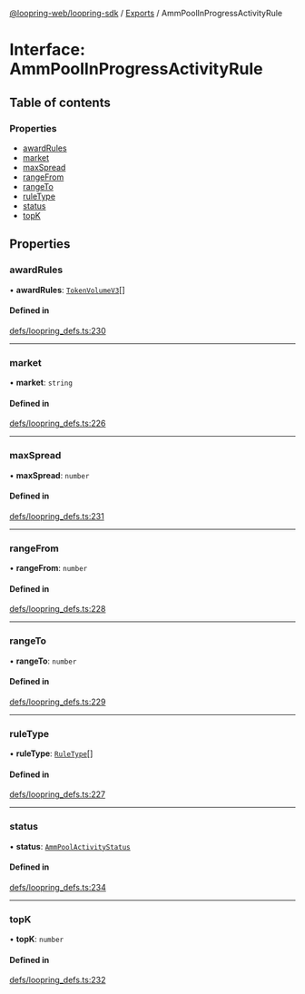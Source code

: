 [@loopring-web/loopring-sdk](../README.md) / [Exports](../modules.md) / AmmPoolInProgressActivityRule

# Interface: AmmPoolInProgressActivityRule

## Table of contents

### Properties

- [awardRules](AmmPoolInProgressActivityRule.md#awardrules)
- [market](AmmPoolInProgressActivityRule.md#market)
- [maxSpread](AmmPoolInProgressActivityRule.md#maxspread)
- [rangeFrom](AmmPoolInProgressActivityRule.md#rangefrom)
- [rangeTo](AmmPoolInProgressActivityRule.md#rangeto)
- [ruleType](AmmPoolInProgressActivityRule.md#ruletype)
- [status](AmmPoolInProgressActivityRule.md#status)
- [topK](AmmPoolInProgressActivityRule.md#topk)

## Properties

### awardRules

• **awardRules**: [`TokenVolumeV3`](TokenVolumeV3.md)[]

#### Defined in

[defs/loopring_defs.ts:230](https://github.com/Loopring/loopring_sdk/blob/300ee65/src/defs/loopring_defs.ts#L230)

___

### market

• **market**: `string`

#### Defined in

[defs/loopring_defs.ts:226](https://github.com/Loopring/loopring_sdk/blob/300ee65/src/defs/loopring_defs.ts#L226)

___

### maxSpread

• **maxSpread**: `number`

#### Defined in

[defs/loopring_defs.ts:231](https://github.com/Loopring/loopring_sdk/blob/300ee65/src/defs/loopring_defs.ts#L231)

___

### rangeFrom

• **rangeFrom**: `number`

#### Defined in

[defs/loopring_defs.ts:228](https://github.com/Loopring/loopring_sdk/blob/300ee65/src/defs/loopring_defs.ts#L228)

___

### rangeTo

• **rangeTo**: `number`

#### Defined in

[defs/loopring_defs.ts:229](https://github.com/Loopring/loopring_sdk/blob/300ee65/src/defs/loopring_defs.ts#L229)

___

### ruleType

• **ruleType**: [`RuleType`](../enums/RuleType.md)[]

#### Defined in

[defs/loopring_defs.ts:227](https://github.com/Loopring/loopring_sdk/blob/300ee65/src/defs/loopring_defs.ts#L227)

___

### status

• **status**: [`AmmPoolActivityStatus`](../enums/AmmPoolActivityStatus.md)

#### Defined in

[defs/loopring_defs.ts:234](https://github.com/Loopring/loopring_sdk/blob/300ee65/src/defs/loopring_defs.ts#L234)

___

### topK

• **topK**: `number`

#### Defined in

[defs/loopring_defs.ts:232](https://github.com/Loopring/loopring_sdk/blob/300ee65/src/defs/loopring_defs.ts#L232)

